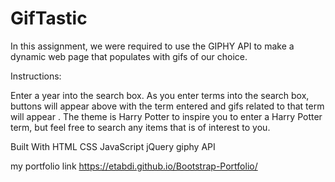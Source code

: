 # GifTastic

In this assignment, we were required to use the GIPHY API to make a dynamic web page that populates with gifs of our choice.


Instructions:

Enter a year into the search box. As you enter terms into the search box, buttons will appear above with the term entered and gifs related to that term will appear . 
The theme is Harry Potter to inspire you to enter a Harry Potter term, but feel free to search any items that is of interest to you.


Built With
HTML
CSS
JavaScript
jQuery 
giphy API


my portfolio link https://etabdi.github.io/Bootstrap-Portfolio/
